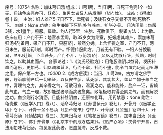 序号：10754
名称：加味芎归汤
组成：川芎1两，当归1两，自死干龟壳1个（如无，用钻龟废壳亦可，酥炙），生男女者妇人头发1握（烧存性）。
出处：《得效》卷十四。
主治：妇人难产5-7日不下，垂死者；及矮石女子交骨不开者;死胎不下。
加减：None
功效：催生兼能下死胎,补气养血，扩张交骨。
用法用量：每服3钱，水1盏半，煎服。屡效。约人行5里，生胎、死胎俱下。
制备方法：上为散。
临床应用：产门不开：地官李孟卿，取35岁女为继室，妊娠虑其难产，索加味芎归汤4剂备用，果产门不开，只服1剂，顿然分娩。上舍怀德之室，产门不开，两日未生，服前药1剂，即时而产。怀德传服此方，用者无有不验。一妇人分娩最易，至40妊娠，下血甚多，产门不开，与前汤1剂，又以无忧散斤许，煎熟，时时饮之，以助其血而产。
各家论述：1.《沈氏经验方》：用龟版滋阴以益肾，发灰补血而消瘀，更加芎、归以调和营卫，行而不窜，补而不壅，能令气血充足而无阻滞之患。保产第一方也。_x000D_
2.《成方便读》：当归、川芎2味，古方谓之佛手散，统治胎前产后一切诸证，以及安生胎，落死胎，其功甚大。盖以二物于养血之中，寓理气之力，其辛香之气，可散可宣，温润之功，能和能补，胎产一证，皆赖此气血，气血一理，故即能逆者顺而病者愈矣。败龟板取其得至阴之气，而有解脱之功。血余则行水消瘀，且能补益阴血，还原神化耳。
用药禁忌：None
附注：龟壳散（《医学入门》卷八）、活命芎归汤（《寿世保元》卷七）、开骨丹（《医学正印》卷下）、开骨千金不易汤（《胎产秘书》卷中）、开骨散（《金鉴》卷四十）、开骨芎归汤（《仙拈集》卷三）、加味归芎汤（《笔花医镜》卷四）、加味当归汤（《医原》卷下）、佛手开骨散（《北京市中药成方选集》）。《胎产心法》：交骨不开者，古法用加味芎归汤，每见服此药者，恶血凝滞，反成不救。
